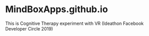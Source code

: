 # MindBoxApps.github.io
This is Cognitive Therapy experiment with VR (Ideathon Facebook Developer Circle 2019)
